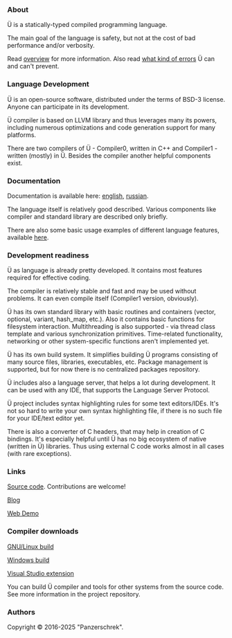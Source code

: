 ### About

Ü is a statically-typed compiled programming language.

The main goal of the language is safety, but not at the cost of bad performance and/or verbosity.

Read [overview](/overview.md) for more information.
Also read [what kind of errors](/what_errors_can_be_prevented.md) Ü can and can't prevent.


### Language Development

Ü is an open-source software, distributed under the terms of BSD-3 license.
Anyone can participate in its development.

Ü compiler is based on LLVM library and thus leverages many its powers, including numerous optimizations and code generation support for many platforms.

There are two compilers of Ü - Compiler0, written in C++ and Compiler1 - written (mostly) in Ü.
Besides the compiler another helpful components exist.


### Documentation

Documentation is available here: [english](https://panzerschrek.github.io/U-00DC-Sprache-site/docs/en/contents.html), [russian](https://panzerschrek.github.io/U-00DC-Sprache-site/docs/ru/contents.html).

The language itself is relatively good described.
Various components like compiler and standard library are described only briefly.

There are also some basic usage examples of different language features, available [here](https://github.com/Panzerschrek/U-00DC-Sprache/tree/master/source/examples).


### Development readiness

Ü as language is already pretty developed.
It contains most features required for effective coding.

The compiler is relatively stable and fast and may be used without problems.
It can even compile itself (Compiler1 version, obviously).

Ü has its own standard library with basic routines and containers (vector, optional, variant, hash_map, etc.).
Also it contains basic functions for filesystem interaction.
Multithreading is also supported - via thread class template and various synchronization primitives.
Time-related functionality, networking or other system-specific functions aren't implemented yet.

Ü has its own build system.
It simplifies building Ü programs consisting of many source files, libraries, executables, etc.
Package management is supported, but for now there is no centralized packages repository.

Ü includes also a language server, that helps a lot during development.
It can be used with any IDE, that supports the Language Server Protocol.

Ü project includes syntax highlighting rules for some text editors/IDEs.
It's not so hard to write your own syntax highlighting file, if there is no such file for your IDE/text editor yet.

There is also a converter of C headers, that may help in creation of C bindings.
It's especially helpful until Ü has no big ecosystem of native (written in Ü) libraries.
Thus using external C code works almost in all cases (with rare exceptions).


### Links

[Source code](https://github.com/Panzerschrek/U-00DC-Sprache).
Contributions are welcome!

[Blog](/blog.md)

[Web Demo](/web_demo.md)


### Compiler downloads

[GNU/Linux build](https://panzerschrek.github.io/U-00DC-Sprache-site/compiler_gnu_linux.zip)

[Windows build](https://panzerschrek.github.io/U-00DC-Sprache-site/compiler_windows.zip)

[Visual Studio extension](https://panzerschrek.github.io/U-00DC-Sprache-site/Ü_extension.vsix)

You can build Ü compiler and tools for other systems from the source code.
See more information in the project repository.


### Authors

Copyright © 2016-2025 "Panzerschrek".
